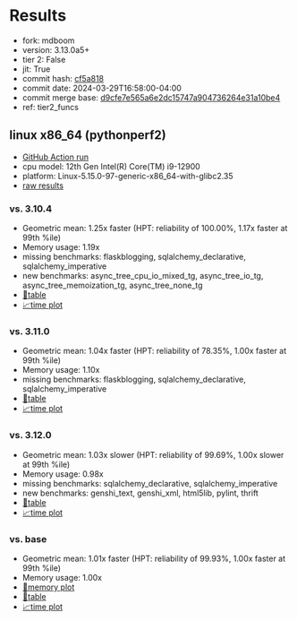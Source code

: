 # Results

- fork: mdboom
- version: 3.13.0a5+
- tier 2: False
- jit: True
- commit hash: [cf5a818](https://github.com/mdboom/cpython/commit/cf5a818)
- commit date: 2024-03-29T16:58:00-04:00
- commit merge base: [d9cfe7e565a6e2dc15747a904736264e31a10be4](https://github.com/mdboom/cpython/commit/d9cfe7e565a6e2dc15747a904736264e31a10be4)
- ref: tier2_funcs

## linux x86_64 (pythonperf2)

- [GitHub Action run](https://github.com/faster-cpython/benchmarking/actions/runs/8485494324)
- cpu model: 12th Gen Intel(R) Core(TM) i9-12900
- platform: Linux-5.15.0-97-generic-x86_64-with-glibc2.35
- [raw results](bm-20240329-pythonperf2-x86_64-mdboom-tier2_funcs-3.13.0a5%2B-cf5a818.json)

### vs. 3.10.4

- Geometric mean: 1.25x faster (HPT: reliability of 100.00%, 1.17x faster at 99th %ile)
- Memory usage: 1.19x
- missing benchmarks: flaskblogging, sqlalchemy_declarative, sqlalchemy_imperative
- new benchmarks: async_tree_cpu_io_mixed_tg, async_tree_io_tg, async_tree_memoization_tg, async_tree_none_tg
- [📄table](bm-20240329-pythonperf2-x86_64-mdboom-tier2_funcs-3.13.0a5%2B-cf5a818-vs-3.10.4.md)
- [📈time plot](bm-20240329-pythonperf2-x86_64-mdboom-tier2_funcs-3.13.0a5%2B-cf5a818-vs-3.10.4.png)

### vs. 3.11.0

- Geometric mean: 1.04x faster (HPT: reliability of 78.35%, 1.00x faster at 99th %ile)
- Memory usage: 1.10x
- missing benchmarks: flaskblogging, sqlalchemy_declarative, sqlalchemy_imperative
- [📄table](bm-20240329-pythonperf2-x86_64-mdboom-tier2_funcs-3.13.0a5%2B-cf5a818-vs-3.11.0.md)
- [📈time plot](bm-20240329-pythonperf2-x86_64-mdboom-tier2_funcs-3.13.0a5%2B-cf5a818-vs-3.11.0.png)

### vs. 3.12.0

- Geometric mean: 1.03x slower (HPT: reliability of 99.69%, 1.00x slower at 99th %ile)
- Memory usage: 0.98x
- missing benchmarks: sqlalchemy_declarative, sqlalchemy_imperative
- new benchmarks: genshi_text, genshi_xml, html5lib, pylint, thrift
- [📄table](bm-20240329-pythonperf2-x86_64-mdboom-tier2_funcs-3.13.0a5%2B-cf5a818-vs-3.12.0.md)
- [📈time plot](bm-20240329-pythonperf2-x86_64-mdboom-tier2_funcs-3.13.0a5%2B-cf5a818-vs-3.12.0.png)

### vs. base

- Geometric mean: 1.01x faster (HPT: reliability of 99.93%, 1.00x faster at 99th %ile)
- Memory usage: 1.00x
- [🧠memory plot](bm-20240329-pythonperf2-x86_64-mdboom-tier2_funcs-3.13.0a5%2B-cf5a818-vs-base-mem.png)
- [📄table](bm-20240329-pythonperf2-x86_64-mdboom-tier2_funcs-3.13.0a5%2B-cf5a818-vs-base.md)
- [📈time plot](bm-20240329-pythonperf2-x86_64-mdboom-tier2_funcs-3.13.0a5%2B-cf5a818-vs-base.png)

